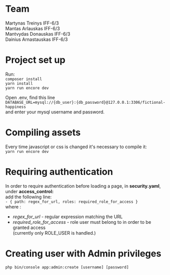 Team
=
Martynas Treinys IFF-6/3\
Mantas Arlauskas IFF-6/3\
Mantvydas Donauskas IFF-6/3\
Dainius Arnastauskas IFF-6/3

Project set up
=
Run:\
 `composer install`\
 `yarn install`\
 `yarn run encore dev`
 

Open .env, find this line\
`DATABASE_URL=mysql://{db_user}:{db_password}@127.0.0.1:3306/fictional-happiness`\
and enter your mysql username and password.

Compiling assets
=

Every time javascript or css is changed it's necessary to compile it:\
`yarn run encore dev`

Requiring authentication
=

In order to require authentication before loading a page, in **security.yaml**, under **access_control:** \
add the following line: \
`- { path: regex_for_url, roles: required_role_for_access }`\
where :
 - *regex_for_url* - regular expression matching the URL
 - *required_role_for_access* - role user must belong to in order to be granted access\
                                (currently only ROLE_USER is handled.)

Creating user with Admin privileges
=


`php bin/console app:admin:create [username] [password]`
